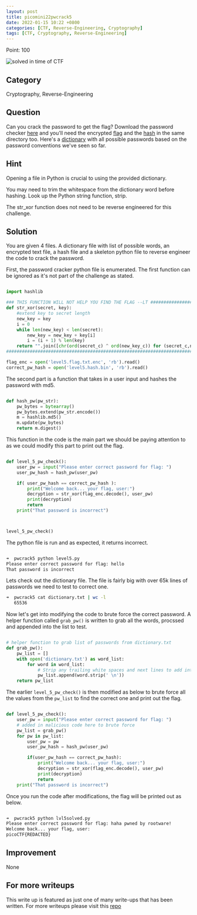 ```yaml
---
layout: post
title: picomini22pwcrack5
date: 2022-01-15 10:22 +0800
categories: [CTF, Reverse-Engineering, Cryptography]
tags: [CTF, Cryptography, Reverse-Engineering]
---
```


Point: 100

![solved in time of CTF](https://img.shields.io/badge/solved-in%20time%20of%20CTF-brightgreen.svg)

## Category

Cryptography, Reverse-Engineering

## Question

Can you crack the password to get the flag?
Download the password checker [here](https://artifacts.picoctf.net/c/80/level5.py) and you'll need the encrypted [flag](https://artifacts.picoctf.net/c/80/level5.flag.txt.enc) and the [hash](https://artifacts.picoctf.net/c/80/level5.hash.bin) in the same directory too. Here's a [dictionary](https://artifacts.picoctf.net/c/80/dictionary.txt) with all possible passwords based on the password conventions we've seen so far.

## Hint

Opening a file in Python is crucial to using the provided dictionary.

You may need to trim the whitespace from the dictionary word before hashing. Look up the Python string function, strip.

The str_xor function does not need to be reverse engineered for this challenge.

## Solution

You are given 4 files. A dictionary file with list of possible words, an encrypted text file, a hash file and a skeleton python file to reverse engineer the code to crack the password.

First, the password cracker python file is enumerated. The first function can be ignored as it's not part of the challenge as stated.

```python

import hashlib

### THIS FUNCTION WILL NOT HELP YOU FIND THE FLAG --LT ########################
def str_xor(secret, key):
    #extend key to secret length
    new_key = key
    i = 0
    while len(new_key) < len(secret):
        new_key = new_key + key[i]
        i = (i + 1) % len(key)
    return "".join([chr(ord(secret_c) ^ ord(new_key_c)) for (secret_c,new_key_c) in zip(secret,new_key)])
###############################################################################

flag_enc = open('level5.flag.txt.enc', 'rb').read()
correct_pw_hash = open('level5.hash.bin', 'rb').read()

```

The second part is a function that takes in a user input and hashes the password with md5.

```python

def hash_pw(pw_str):
    pw_bytes = bytearray()
    pw_bytes.extend(pw_str.encode())
    m = hashlib.md5()
    m.update(pw_bytes)
    return m.digest()

```

This function in the code is the main part we should be paying attention to as we could modify this part to print out the flag.

```python

def level_5_pw_check():
    user_pw = input("Please enter correct password for flag: ")
    user_pw_hash = hash_pw(user_pw)

    if( user_pw_hash == correct_pw_hash ):
        print("Welcome back... your flag, user:")
        decryption = str_xor(flag_enc.decode(), user_pw)
        print(decryption)
        return
    print("That password is incorrect")



level_5_pw_check()

```

The python file is run and as expected, it returns incorrect.

```bash

➜  pwcrack5 python level5.py
Please enter correct password for flag: hello
That password is incorrect

```

Lets check out the dictionary file. The file is fairly big with over 65k lines of passwords we need to test to correct one.

```bash
➜  pwcrack5 cat dictionary.txt | wc -l
   65536
```

Now let's get into modifying the code to brute force the correct password. A helper function called `grab_pw()` is written to grab all the words, procssed and appended into the list to test.

```python

# helper function to grab list of passwords from dictionary.txt
def grab_pw():
    pw_list = []
    with open('dictionary.txt') as word_list:
        for word in word_list:
            # Strip any trailing white spaces and next lines to add into a list.
            pw_list.append(word.strip(' \n'))
    return pw_list

```

The earlier `level_5_pw_check()` is then modified as below to brute force all the values from the `pw_list` to find the correct one and print out the flag.

```python

def level_5_pw_check():
    user_pw = input("Please enter correct password for flag: ")
    # added in malicious code here to brute force
    pw_list = grab_pw()
    for pw in pw_list:
        user_pw = pw
        user_pw_hash = hash_pw(user_pw)

        if(user_pw_hash == correct_pw_hash):
            print("Welcome back... your flag, user:")
            decryption = str_xor(flag_enc.decode(), user_pw)
            print(decryption)
            return
    print("That password is incorrect")

```

Once you run the code after modifications, the flag will be printed out as below.

```bash

➜  pwcrack5 python lvl5solved.py
Please enter correct password for flag: haha pwned by rootware!
Welcome back... your flag, user:
picoCTF{REDACTED}

```

## Improvement

None

## For more writeups

This write up is featured as just one of many write-ups that has been written. For more writeups please visit this [repo](https://github.com/brootware/CTF-Writeups)
